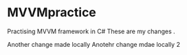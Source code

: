 # MVVMpractice
Practising MVVM framework in C#
These are my changes . 

Another change made locally
Anotehr change mdae locally 2
